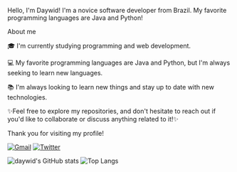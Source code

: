 Hello, I'm Daywid!
I'm a novice software developer from Brazil. My favorite programming languages are Java and Python!


About me 


🎓 I'm currently studying programming and web development.

💻  My favorite programming languages are Java and Python, but I'm always seeking to learn new languages.

📚 I'm always looking to learn new things and stay up to date with new technologies.

✨Feel free to explore my repositories, and don't hesitate to reach out if you'd like to collaborate or discuss anything related to it!✨



Thank you for visiting my profile!

[![Gmail](https://img.shields.io/badge/Gmail-D14836?style=for-the-badge&logo=gmail&logoColor=white)](mailto:mdaywid@gmail.com)
[![Twitter](https://img.shields.io/badge/Twitter-1DA1F2?style=for-the-badge&logo=twitter&logoColor=white)](https://twitter.com/Daywid121)



![daywid's GitHub stats](https://github-readme-stats.vercel.app/api?username=daywid&show_icons=true&theme=radical&hide=prs,issues,contribs,stars&count_private=true)
![Top Langs](https://github-readme-stats.vercel.app/api/top-langs/?username=daywid&theme=radical&langs_count=8&layout=compact&size_weight=0.5&count_weight=0.5)
